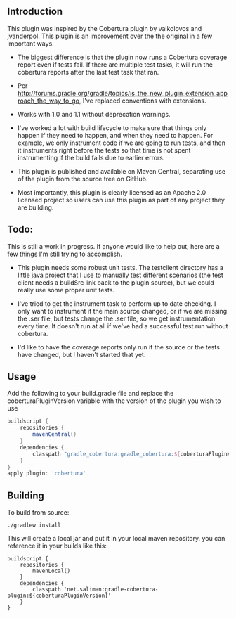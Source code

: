 Introduction
------------

This plugin was inspired by the Cobertura plugin by valkolovos and jvanderpol. This plugin is an improvement over the the original in a few important ways.

- The biggest difference is that the plugin now runs a Cobertura coverage report even if tests fail.  If there are multiple test tasks, it will run the cobertura reports after the last test task that ran.

- Per http://forums.gradle.org/gradle/topics/is_the_new_plugin_extension_approach_the_way_to_go, I've replaced conventions with extensions.

- Works with 1.0 and 1.1 without deprecation warnings.

- I've worked a lot with build lifecycle to make sure that things only happen if they need to happen, and when they need to happen.  For example, we only instrument code if we are going to run tests, and then it instruments right before the tests so that time is not spent instrumenting if the build fails due to earlier errors.

- This plugin is published and available on Maven Central, separating use of the plugin from the source tree on GitHub.

- Most importantly, this plugin is clearly licensed as an Apache 2.0 licensed project so users can use this plugin as part of any project they are building.

Todo:
-----

This is still a work in progress.  If anyone would like to help out, here are a few things I'm still trying to accomplish.

- This plugin needs some robust unit tests.  The testclient directory has a little java project that I use to manually test different scenarios  (the test client needs a buildSrc link back to the plugin source), but we could really use some proper unit tests.

- I've tried to get the instrument task to perform up to date checking.  I only want to instrument if the main source changed, or if we are missing the .ser file, but tests change the .ser file, so we get instrumentation every time.  It doesn't run at all if we've had a successful test run without cobertura.

- I'd like to have the coverage reports only run if the source or the tests have changed, but I haven't started that yet.

Usage
-----
Add the following to your build.gradle file and replace the coberturaPluginVersion variable with the version of the plugin you wish to use

```groovy
buildscript {
    repositories {
        mavenCentral()
    }
    dependencies {
        classpath "gradle_cobertura:gradle_cobertura:${coberturaPluginVersion}"
    }
}
apply plugin: 'cobertura'
```

Building
--------
To build from source:

    ./gradlew install

This will create a local jar and put it in your local maven repository. you can reference it in your builds like this:

    buildscript {
        repositories {
            mavenLocal()
        }
        dependencies {
            classpath 'net.saliman:gradle-cobertura-plugin:${coberturaPluginVersion}'
        }
    }

